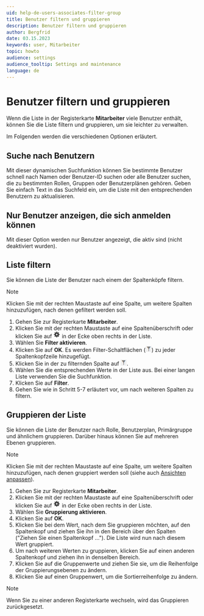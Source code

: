 ```yaml
---
uid: help-de-users-associates-filter-group
title: Benutzer filtern und gruppieren
description: Benutzer filtern und gruppieren
author: Bergfrid
date: 03.15.2023
keywords: user, Mitarbeiter
topic: howto
audience: settings
audience_tooltip: Settings and maintenance
language: de
---
```


# Benutzer filtern und gruppieren

Wenn die Liste in der Registerkarte **Mitarbeiter** viele Benutzer enthält, können Sie die Liste filtern und gruppieren, um sie leichter zu verwalten.

Im Folgenden werden die verschiedenen Optionen erläutert.

## Suche nach Benutzern

Mit dieser dynamischen Suchfunktion können Sie bestimmte Benutzer schnell nach Namen oder Benutzer-ID suchen oder alle Benutzer suchen, die zu bestimmten Rollen, Gruppen oder Benutzerplänen gehören. Geben Sie einfach Text in das Suchfeld ein, um die Liste mit den entsprechenden Benutzern zu aktualisieren.

## Nur Benutzer anzeigen, die sich anmelden können

Mit dieser Option werden nur Benutzer angezeigt, die aktiv sind (nicht deaktiviert wurden).

## Liste filtern

Sie können die Liste der Benutzer nach einem der Spaltenköpfe filtern.

> [!NOTE]
> Klicken Sie mit der rechten Maustaste auf eine Spalte, um weitere Spalten hinzuzufügen, nach denen gefiltert werden soll.

1. Gehen Sie zur Registerkarte **Mitarbeiter**.
2. Klicken Sie mit der rechten Maustaste auf eine Spaltenüberschrift oder klicken Sie auf ![Symbol][img1] in der Ecke oben rechts in der Liste.
3. Wählen Sie **Filter aktivieren**.
4. Klicken Sie auf **OK**. Es werden Filter-Schaltflächen (![Symbol][img2]) zu jeder Spaltenkopfzeile hinzugefügt.
5. Klicken Sie in der zu filternden Spalte auf ![Symbol][img2].
6. Wählen Sie die entsprechenden Werte in der Liste aus. Bei einer langen Liste verwenden Sie die Suchfunktion.
7. Klicken Sie auf **Filter**.
8. Gehen Sie wie in Schritt 5-7 erläutert vor, um nach weiteren Spalten zu filtern.

## Gruppieren der Liste

Sie können die Liste der Benutzer nach Rolle, Benutzerplan, Primärgruppe und ähnlichem gruppieren. Darüber hinaus können Sie auf mehreren Ebenen gruppieren.

> [!NOTE]
> Klicken Sie mit der rechten Maustaste auf eine Spalte, um weitere Spalten hinzuzufügen, nach denen gruppiert werden soll (siehe auch [Ansichten anpassen][1]).

1. Gehen Sie zur Registerkarte **Mitarbeiter**.
2. Klicken Sie mit der rechten Maustaste auf eine Spaltenüberschrift oder klicken Sie auf ![Symbol][img1] in der Ecke oben rechts in der Liste.
3. Wählen Sie **Gruppierung aktivieren**.
4. Klicken Sie auf **OK**.
5. Klicken Sie bei dem Wert, nach dem Sie gruppieren möchten, auf den Spaltenkopf und ziehen Sie ihn in den Bereich über den Spalten ("Ziehen Sie einen Spaltenkopf ..."). Die Liste wird nun nach diesem Wert gruppiert.
6. Um nach weiteren Werten zu gruppieren, klicken Sie auf einen anderen Spaltenkopf und ziehen ihn in denselben Bereich.
7. Klicken Sie auf die Gruppenwerte und ziehen Sie sie, um die Reihenfolge der Gruppierungsebenen zu ändern.
8. Klicken Sie auf einen Gruppenwert, um die Sortierreihenfolge zu ändern.

> [!NOTE]
> Wenn Sie zu einer anderen Registerkarte wechseln, wird das Gruppieren zurückgesetzt.

<!-- Referenced links -->
[1]: ../../learn/adjusting-views.md

<!-- Referenced images -->
[img1]: ../../../../../common/icons/cog-wheel.png
[img2]: ../../../../media/icons/filter-column.png
